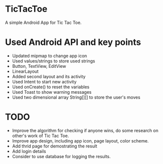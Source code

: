 # TicTacToe
A simple Android App for Tic Tac Toe.

# Used Android API and key points
- Updated mipmap to change app icon
- Used values/strings to store used strings
- Button, TextView, EditView
- LinearLayout
- Added second layout and its activity
- Used Intent to start new activity
- Used onCreate() to reset the variables
- Used Toast to show warning messages
- Used two dimensional array String[][] to store the user's moves

# TODO
- Improve the algorithm for checking if anyone wins, do some research on other's work of Tic Tac Toe.
- Improve app design, including app icon, page layout, color scheme.
- Add thrid page for demostrating the result
- Add login details
- Consider to use database for logging the results.
